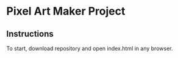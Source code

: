 # Pixel Art Maker Project



## Instructions

To start,  download repository and open index.html in any browser.

